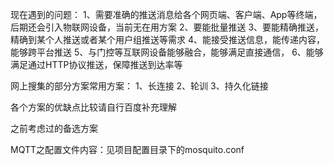 现在遇到的问题：
1、需要准确的推送消息给各个网页端、客户端、App等终端，后期还会引入物联网设备，当前无在用方案
2、要能批量推送
3、要能精确推送，精确到某个人推送或者某个用户组推送等需求
4、能接受推送信息，能传递内容，能够跨平台推送
5、与门控等互联网设备能够融合，能够满足直接通信，
6、能够满足通过HTTP协议推送，保障推送到达率等

网上搜集的部分方案常用方案：
1、长连接
2、轮训
3、持久化链接

各个方案的优缺点比较请自行百度补充理解

之前考虑过的备选方案

MQTT之配置文件内容：见项目配置目录下的mosquito.conf
